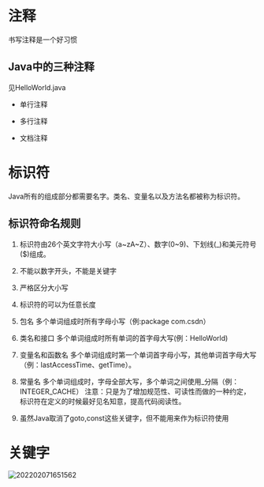# 注释

书写注释是一个好习惯

## Java中的三种注释

见HelloWorld.java

- 单行注释

- 多行注释

- 文档注释

# 标识符

Java所有的组成部分都需要名字。类名、变量名以及方法名都被称为标识符。

## 标识符命名规则

1. 标识符由26个英文字符大小写（a~zA~Z）、数字(0~9)、下划线(_)和美元符号($)组成。 
2. 不能以数字开头，不能是关键字 
3. 严格区分大小写 
4. 标识符的可以为任意长度
5. 包名 多个单词组成时所有字母小写（例:package com.csdn） 
6. 类名和接口 多个单词组成时所有单词的首字母大写(例：HelloWorld) 
7. 变量名和函数名 多个单词组成时第一个单词首字母小写，其他单词首字母大写（例：lastAccessTime、getTime）。 
8. 常量名 多个单词组成时，字母全部大写，多个单词之间使用_分隔（例：INTEGER_CACHE） 注意：只是为了增加规范性、可读性而做的一种约定，标识符在定义的时候最好见名知意，提高代码阅读性。

9. 虽然Java取消了goto,const这些关键字，但不能用来作为标识符使用

# 关键字
![202202071651562](https://img.yatjay.top/md/202203261059702.png)

